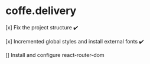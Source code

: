 # coffe.delivery

[x] Fix the project structure ✔️

[x] Incremented global styles and install external fonts ✔️ 

[] Install and configure react-router-dom
